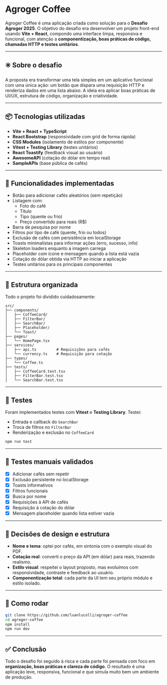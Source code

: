 # Agroger Coffee

Agroger Coffee é uma aplicação criada como solução para o **Desafio Agroger 2025**. O objetivo do desafio era desenvolver um projeto front-end usando **Vite + React**, compondo uma interface limpa, responsiva e funcional, com atenção a **componentização, boas práticas de código, chamadas HTTP e testes unitários**.

---

## ✳️ Sobre o desafio

A proposta era transformar uma tela simples em um aplicativo funcional com uma única ação: um botão que dispara uma requisição HTTP e renderiza dados em uma lista abaixo. A ideia era aplicar boas práticas de UI/UX, estrutura de código, organização e criatividade.

---

## 📦 Tecnologias utilizadas

- **Vite + React + TypeScript** 
- **React Bootstrap** (responsividade com grid de forma rápida)
- **CSS Modules** (isolamento de estilos por componente)
- **Vitest + Testing Library** (testes unitários)
- **React Toastify** (feedback visual ao usuário)
- **AwesomeAPI** (cotação do dólar em tempo real)
- **SampleAPIs** (base pública de cafés)

---

## 🔧 Funcionalidades implementadas

- Botão para adicionar cafés aleatórios (sem repetição)
- Listagem com:
  - Foto do café
  - Título
  - Tipo (quente ou frio)
  - Preço convertido para reais (R$)
- Barra de pesquisa por nome
- Filtros por tipo de café (quente, frio ou todos)
- Exclusão de cafés com persistência em localStorage
- Toasts minimalistas para informar ações (erro, sucesso, info)
- Skeleton loaders enquanto a imagem carrega
- Placeholder com ícone e mensagem quando a lista está vazia
- Cotação do dólar obtida via HTTP ao iniciar a aplicação
- Testes unitários para os principais componentes

---

## 📁 Estrutura organizada

Todo o projeto foi dividido cuidadosamente:

```
src/
├── components/
│   ├── CoffeeCard/
│   ├── FilterBar/
│   ├── SearchBar/
│   ├── Placeholder/
│   └── Toast/
├── pages/
│   └── HomePage.tsx
├── services/
│   ├── api.ts         # Requisições para cafés
│   └── currency.ts    # Requisição para cotação
├── types/
│   └── Coffee.ts
├── tests/
│   ├── CoffeeCard.test.tsx
│   ├── FilterBar.test.tsx
│   └── SearchBar.test.tsx
```

---

## 🔬 Testes

Foram implementados testes com **Vitest** e **Testing Library**. Testei:

- Entrada e callback do `SearchBar`
- Troca de filtros no `FilterBar`
- Renderização e exclusão no `CoffeeCard`

```bash
npm run test
```

---

## 🧪 Testes manuais validados

- [x] Adicionar cafés sem repetir
- [x] Exclusão persistente no localStorage
- [x] Toasts informativos
- [x] Filtros funcionais
- [x] Busca por nome
- [x] Requisições à API de cafés
- [x] Requisição à cotação do dólar
- [x] Mensagem placeholder quando lista estiver vazia

---

## 🧠 Decisões de design e estrutura

- **Nome e tema**: optei por cafés, em sintonia com o exemplo visual do PDF.
- **Cotação real**: converti o preço da API (em dólar) para reais, trazendo realismo.
- **Estilo visual**: respeitei o layout proposto, mas evoluímos com responsividade, contraste e feedback ao usuário.
- **Componentização total**: cada parte da UI tem seu próprio módulo e estilo isolado.

---

## 🚀 Como rodar

```bash
git clone https://github.com/luanlucolli/agroger-coffee
cd agroger-coffee
npm install
npm run dev
```

---

## ✅ Conclusão

Todo o desafio foi seguido à risca e cada parte foi pensada com foco em **organização, boas práticas e clareza de código**. O resultado é uma aplicação leve, responsiva, funcional e que simula muito bem um ambiente de produção.

